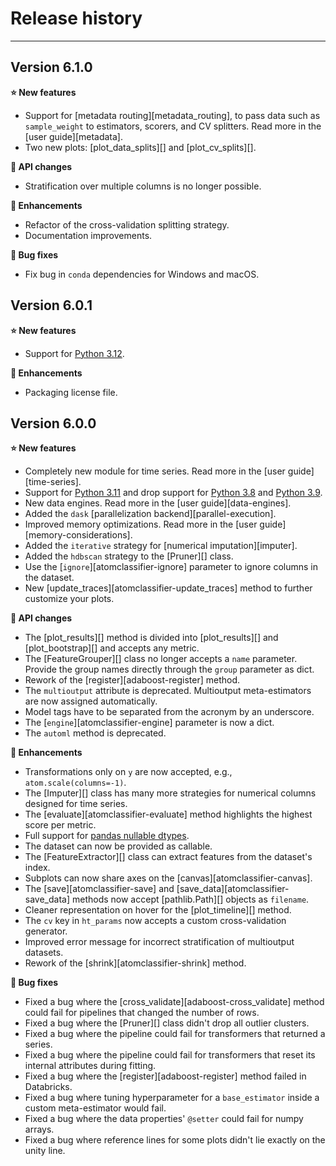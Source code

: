 # Release history
-----------------

<a name="v610"></a>
## Version 6.1.0

**:star: New features**

* Support for [metadata routing][metadata_routing], to pass data such as
  `sample_weight` to estimators, scorers, and CV splitters. Read more in
  the [user guide][metadata].
* Two new plots: [plot_data_splits][] and [plot_cv_splits][].

**:pencil: API changes**

* Stratification over multiple columns is no longer possible.

**:rocket: Enhancements**

* Refactor of the cross-validation splitting strategy.
* Documentation improvements.

**:bug: Bug fixes**

* Fix bug in `conda` dependencies for Windows and macOS.


<a name="v601"></a>
## Version 6.0.1

**:star: New features**

* Support for [Python 3.12](https://www.python.org/downloads/release/python-3120/).

**:rocket: Enhancements**

* Packaging license file.


<a name="v600"></a>
## Version 6.0.0

**:star: New features**

* Completely new module for time series. Read more in the [user guide][time-series].
* Support for [Python 3.11](https://www.python.org/downloads/release/python-3110/) and drop support for [Python 3.8](https://www.python.org/downloads/release/python-380/)
  and [Python 3.9](ttps://www.python.org/downloads/release/python-390/).
* New data engines. Read more in the [user guide][data-engines].
* Added the `dask` [parallelization backend][parallel-execution].
* Improved memory optimizations. Read more in the [user guide][memory-considerations].
* Added the `iterative` strategy for [numerical imputation][imputer].
* Added the `hdbscan` strategy to the [Pruner][] class.
* Use the [`ignore`][atomclassifier-ignore] parameter to ignore columns in the dataset.
* New [update_traces][atomclassifier-update_traces] method to further customize your plots.

**:pencil: API changes**

* The [plot_results][] method is divided into [plot_results][] and [plot_bootstrap][]
  and accepts any metric.
* The [FeatureGrouper][] class no longer accepts a `name` parameter. Provide
  the group names directly through the `group` parameter as dict.
* Rework of the [register][adaboost-register] method.
* The `multioutput` attribute is deprecated. Multioutput meta-estimators are
  now assigned automatically.
* Model tags have to be separated from the acronym by an underscore.
* The [`engine`][atomclassifier-engine] parameter is now a dict.
* The `automl` method is deprecated.

**:rocket: Enhancements**

* Transformations only on `y` are now accepted, e.g., `atom.scale(columns=-1)`.
* The [Imputer][] class has many more strategies for numerical columns designed
  for time series.
* The [evaluate][atomclassifier-evaluate] method highlights the highest score
  per metric.
* Full support for [pandas nullable dtypes](https://pandas.pydata.org/docs/user_guide/integer_na.html).
* The dataset can now be provided as callable.
* The [FeatureExtractor][] class can extract features from the dataset's index.
* Subplots can now share axes on the [canvas][atomclassifier-canvas].
* The [save][atomclassifier-save] and [save_data][atomclassifier-save_data]
  methods now accept [pathlib.Path][] objects as `filename`.
* Cleaner representation on hover for the [plot_timeline][] method.
* The `cv` key in `ht_params` now accepts a custom cross-validation generator.
* Improved error message for incorrect stratification of multioutput datasets.
* Rework of the [shrink][atomclassifier-shrink] method.

**:bug: Bug fixes**

* Fixed a bug where the [cross_validate][adaboost-cross_validate] method could
  fail for pipelines that changed the number of rows.
* Fixed a bug where the [Pruner][] class didn't drop all outlier clusters.
* Fixed a bug where the pipeline could fail for transformers that returned a
  series.
* Fixed a bug where the pipeline could fail for transformers that reset its
  internal attributes during fitting.
* Fixed a bug where the [register][adaboost-register] method failed in Databricks.
* Fixed a bug where tuning hyperparameter for a `base_estimator` inside a custom
  meta-estimator would fail.
* Fixed a bug where the data properties' `@setter` could fail for numpy arrays.
* Fixed a bug where reference lines for some plots didn't lie exactly on the unity line.
